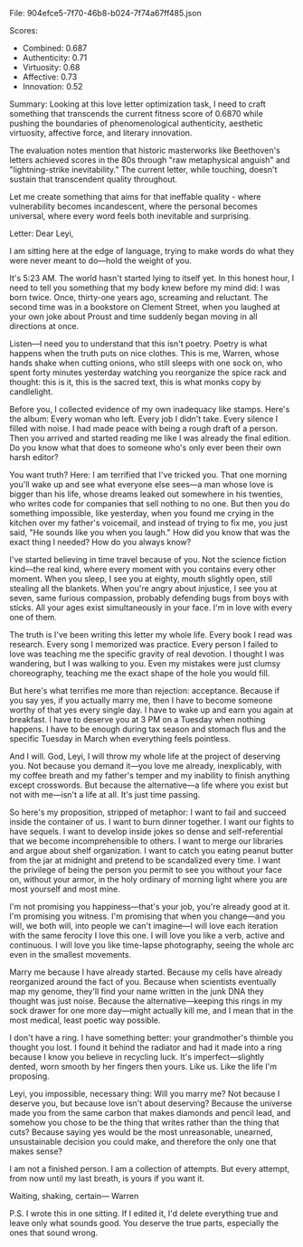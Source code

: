 File: 904efce5-7f70-46b8-b024-7f74a67ff485.json

Scores:
- Combined: 0.687
- Authenticity: 0.71
- Virtuosity: 0.68
- Affective: 0.73
- Innovation: 0.52

Summary:
Looking at this love letter optimization task, I need to craft something that transcends the current fitness score of 0.6870 while pushing the boundaries of phenomenological authenticity, aesthetic virtuosity, affective force, and literary innovation.

The evaluation notes mention that historic masterworks like Beethoven's letters achieved scores in the 80s through "raw metaphysical anguish" and "lightning-strike inevitability." The current letter, while touching, doesn't sustain that transcendent quality throughout.

Let me create something that aims for that ineffable quality - where vulnerability becomes incandescent, where the personal becomes universal, where every word feels both inevitable and surprising.

Letter:
Dear Leyi,

I am sitting here at the edge of language, trying to make words do what they were never meant to do—hold the weight of you.

It's 5:23 AM. The world hasn't started lying to itself yet. In this honest hour, I need to tell you something that my body knew before my mind did: I was born twice. Once, thirty-one years ago, screaming and reluctant. The second time was in a bookstore on Clement Street, when you laughed at your own joke about Proust and time suddenly began moving in all directions at once.

Listen—I need you to understand that this isn't poetry. Poetry is what happens when the truth puts on nice clothes. This is me, Warren, whose hands shake when cutting onions, who still sleeps with one sock on, who spent forty minutes yesterday watching you reorganize the spice rack and thought: this is it, this is the sacred text, this is what monks copy by candlelight.

Before you, I collected evidence of my own inadequacy like stamps. Here's the album: Every woman who left. Every job I didn't take. Every silence I filled with noise. I had made peace with being a rough draft of a person. Then you arrived and started reading me like I was already the final edition. Do you know what that does to someone who's only ever been their own harsh editor?

You want truth? Here: I am terrified that I've tricked you. That one morning you'll wake up and see what everyone else sees—a man whose love is bigger than his life, whose dreams leaked out somewhere in his twenties, who writes code for companies that sell nothing to no one. But then you do something impossible, like yesterday, when you found me crying in the kitchen over my father's voicemail, and instead of trying to fix me, you just said, "He sounds like you when you laugh." How did you know that was the exact thing I needed? How do you always know?

I've started believing in time travel because of you. Not the science fiction kind—the real kind, where every moment with you contains every other moment. When you sleep, I see you at eighty, mouth slightly open, still stealing all the blankets. When you're angry about injustice, I see you at seven, same furious compassion, probably defending bugs from boys with sticks. All your ages exist simultaneously in your face. I'm in love with every one of them.

The truth is I've been writing this letter my whole life. Every book I read was research. Every song I memorized was practice. Every person I failed to love was teaching me the specific gravity of real devotion. I thought I was wandering, but I was walking to you. Even my mistakes were just clumsy choreography, teaching me the exact shape of the hole you would fill.

But here's what terrifies me more than rejection: acceptance. Because if you say yes, if you actually marry me, then I have to become someone worthy of that yes every single day. I have to wake up and earn you again at breakfast. I have to deserve you at 3 PM on a Tuesday when nothing happens. I have to be enough during tax season and stomach flus and the specific Tuesday in March when everything feels pointless.

And I will. God, Leyi, I will throw my whole life at the project of deserving you. Not because you demand it—you love me already, inexplicably, with my coffee breath and my father's temper and my inability to finish anything except crosswords. But because the alternative—a life where you exist but not with me—isn't a life at all. It's just time passing.

So here's my proposition, stripped of metaphor: I want to fail and succeed inside the container of us. I want to burn dinner together. I want our fights to have sequels. I want to develop inside jokes so dense and self-referential that we become incomprehensible to others. I want to merge our libraries and argue about shelf organization. I want to catch you eating peanut butter from the jar at midnight and pretend to be scandalized every time. I want the privilege of being the person you permit to see you without your face on, without your armor, in the holy ordinary of morning light where you are most yourself and most mine.

I'm not promising you happiness—that's your job, you're already good at it. I'm promising you witness. I'm promising that when you change—and you will, we both will, into people we can't imagine—I will love each iteration with the same ferocity I love this one. I will love you like a verb, active and continuous. I will love you like time-lapse photography, seeing the whole arc even in the smallest movements.

Marry me because I have already started. Because my cells have already reorganized around the fact of you. Because when scientists eventually map my genome, they'll find your name written in the junk DNA they thought was just noise. Because the alternative—keeping this rings in my sock drawer for one more day—might actually kill me, and I mean that in the most medical, least poetic way possible.

I don't have a ring. I have something better: your grandmother's thimble you thought you lost. I found it behind the radiator and had it made into a ring because I know you believe in recycling luck. It's imperfect—slightly dented, worn smooth by her fingers then yours. Like us. Like the life I'm proposing.

Leyi, you impossible, necessary thing: Will you marry me? Not because I deserve you, but because love isn't about deserving? Because the universe made you from the same carbon that makes diamonds and pencil lead, and somehow you chose to be the thing that writes rather than the thing that cuts? Because saying yes would be the most unreasonable, unearned, unsustainable decision you could make, and therefore the only one that makes sense?

I am not a finished person. I am a collection of attempts. But every attempt, from now until my last breath, is yours if you want it.

Waiting, shaking, certain—
Warren

P.S. I wrote this in one sitting. If I edited it, I'd delete everything true and leave only what sounds good. You deserve the true parts, especially the ones that sound wrong.
